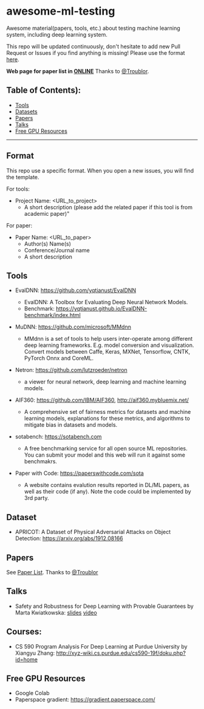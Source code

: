 # awesome-ml-testing
Awesome material(papers, tools, etc.) about testing machine learning system, including deep learning system. 

This repo will be updated continuously, don't hesitate to add new Pull Request or Issues if you find anything is missing! Please use the format [here](#format).

**Web page for paper list in [ONLINE](https://yqtianust.github.io/awesome-ml-testing/papers)** Thanks to [@Troublor](https://github.com/Troublor). 

## Table of Contents):
   * [Tools](#tools)
   * [Datasets](#datasets)
   * [Papers](#papers)
   * [Talks](#talks)
   * [Free GPU Resources](#GPU)

---
<a name="format"></a>
## Format 
This repo use a specific format. When you open a new issues, you will find the template. 

For tools:

   * Project Name: <URL_to_project>
      * A short description (please add the related paper if this tool is from academic paper)"

For paper:

   * Paper Name: <URL_to_paper>
      * Author(s) Name(s)
      * Conference/Journal name
      * A short description
      

<a name="tools"></a>
## Tools
   * EvalDNN: <https://github.com/yqtianust/EvalDNN>
      * EvalDNN: A Toolbox for Evaluating Deep Neural Network Models.
      * Benchmark: https://yqtianust.github.io/EvalDNN-benchmark/index.html
   * MuDNN: <https://github.com/microsoft/MMdnn>
      * MMdnn is a set of tools to help users inter-operate among different deep learning frameworks. E.g. model conversion and visualization. Convert models between Caffe, Keras, MXNet, Tensorflow, CNTK, PyTorch Onnx and CoreML.

   * Netron: <https://github.com/lutzroeder/netron>
      * a viewer for neural network, deep learning and machine learning models.
   * AIF360: <https://github.com/IBM/AIF360>, <http://aif360.mybluemix.net/>
      * A comprehensive set of fairness metrics for datasets and machine learning models, explanations for these metrics, and algorithms to mitigate bias in datasets and models. 
   * sotabench: <https://sotabench.com>
      * A free benchmarking service for all open source ML repositories. You can submit your model and this web will run it against some benchmakrs.
   * Paper with Code: <https://paperswithcode.com/sota>
      * A website contains evalution results reported in DL/ML papers, as well as their code (if any). Note the code could be implemented by 3rd party.

<a name="datasets"></a>
## Dataset
  * APRICOT: A Dataset of Physical Adversarial Attacks on Object Detection: https://arxiv.org/abs/1912.08166

<a name="papers"></a>
## Papers
   See [Paper List](https://yqtianust.github.io/awesome-ml-testing/papers). Thanks to [@Troublor](https://github.com/Troublor)

<a name="talks"></a>
## Talks
   * Safety and Robustness for Deep Learning with Provable Guarantees by Marta Kwiatkowska: [slides](https://esec-fse19.ut.ee/wp-content/uploads/2019/08/marta-esecfse2019.pdf) [video](https://www.uttv.ee/naita?id=28731)

<a name="GPU"></a>

## Courses:
  * CS 590 Program Analysis For Deep Learning at Purdue University by Xiangyu Zhang: http://xyz-wiki.cs.purdue.edu/cs590-19f/doku.php?id=home

## Free GPU Resources
  * Google Colab
  * Paperspace gradient: <https://gradient.paperspace.com/>
  

 
  
